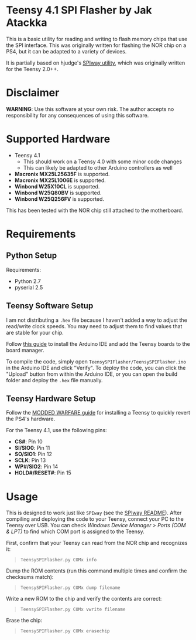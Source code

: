 # Teensy 4.1 SPI Flasher by Jak Atackka
This is a basic utility for reading and writing to flash memory chips that use the SPI interface. This was originally written for flashing the NOR chip on a PS4, but it can be adapted to a variety of devices.

It is partially based on hjudge's [SPIway utility](https://github.com/hjudges/NORway/tree/master), which was originally written for the Teensy 2.0++.

# Disclaimer
**WARNING**: Use this software at your own risk. The author accepts no responsibility for any consequences of using this software.

# Supported Hardware
- Teensy 4.1
  - This should work on a Teensy 4.0 with some minor code changes
  - This can likely be adapted to other Arduino controllers as well
- **Macronix MX25L25635F** is supported.
- **Macronix MX25L1006E** is supported.
- **Winbond W25X10CL** is supported.
- **Winbond W25Q80BV** is supported.
- **Winbond W25Q256FV** is supported.

This has been tested with the NOR chip still attached to the motherboard.

# Requirements
## Python Setup
Requirements:
- Python 2.7
- pyserial 2.5

## Teensy Software Setup
I am not distributing a `.hex` file because I haven't added a way to adjust the read/write clock speeds. You may need to adjust them to find values that are stable for your chip.

Follow [this guide](https://www.pjrc.com/teensy/td_download.html) to install the Arduino IDE and add the Teensy boards to the board manager.

To compile the code, simply open `TeensySPIFlasher/TeensySPIFlasher.ino` in the Arduino IDE and click "Verify". To deploy the code, you can click the "Upload" button from within the Arduino IDE, or you can open the build folder and deploy the `.hex` file manually.

## Teensy Hardware Setup
Follow the [MODDED WARFARE guide](https://www.youtube.com/watch?v=JxeSP1PJtEs) for installing a Teensy to quickly revert the PS4's hardware.

For the Teensy 4.1, use the following pins:
- **CS#**: Pin 10
- **SI/SIO0**: Pin 11
- **SO/SIO1**: Pin 12
- **SCLK**: Pin 13
- **WP#/SIO2**: Pin 14
- **HOLD#/RESET#**: Pin 15

# Usage
This is designed to work just like `SPIway` (see the [SPIway README](https://github.com/hjudges/NORway/blob/master/SPIway_README.txt)). After compiling and deploying the code to your Teensy, connect your PC to the Teensy over USB. You can check *Windows Device Manager > Ports (COM & LPT)* to find which COM port is assigned to the Teensy.

First, confirm that your Teensy can read from the NOR chip and recognizes it:

> `TeensySPIFlasher.py COMx info`

Dump the ROM contents (run this command multiple times and confirm the checksums match):

> `TeensySPIFlasher.py COMx dump filename`

Write a new ROM to the chip and verify the contents are correct:

> `TeensySPIFlasher.py COMx vwrite filename`

Erase the chip:

> `TeensySPIFlasher.py COMx erasechip`
